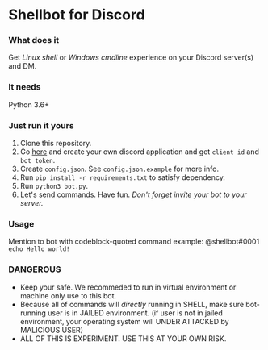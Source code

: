 # Shellbot for Discord

### What does it
Get *Linux shell* or *Windows cmdline* experience on your Discord server(s) and DM.

### It needs
Python 3.6+

### Just run it yours
1. Clone this repository.
1. Go [here](https://discordapp.com/developers/applications) and create your own discord application and get `client id` and `bot token`.
1. Create `config.json`. See `config.json.example` for more info.
1. Run `pip install -r requirements.txt` to satisfy dependency.
1. Run `python3 bot.py`.
1. Let's send commands. Have fun. *Don't forget invite your bot to your server.*

### Usage
Mention to bot with codeblock-quoted command
example:
@shellbot#0001 ```echo Hello world!```

### DANGEROUS
* Keep your safe. We recommeded to run in virtual environment or machine only use to this bot.
* Because all of commands will *directly* running in SHELL, make sure bot-running user is in JAILED environment. (if user is not in jailed environment, your operating system will UNDER ATTACKED by MALICIOUS USER)
* ALL OF THIS IS EXPERIMENT. USE THIS AT YOUR OWN RISK.
